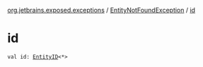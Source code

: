 [org.jetbrains.exposed.exceptions](../index.md) / [EntityNotFoundException](index.md) / [id](.)

# id

`val id: `[`EntityID`](../../org.jetbrains.exposed.dao/-entity-i-d/index.md)`<*>`